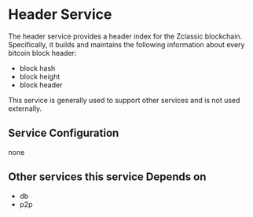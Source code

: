 # Header Service

The header service provides a header index for the Zclassic blockchain. Specifically, it builds and maintains the following information about every bitcoin block header:

- block hash
- block height
- block header

This service is generally used to support other services and is not used externally.

## Service Configuration

none

## Other services this service Depends on

- db
- p2p
